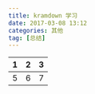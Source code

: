 ```yaml
---
title: kramdown 学习
date: 2017-03-08 13:12
categories: 其他
tag: [总结]
---
```

1 | 2 | 3
--|:--|:--
5 | 6 | 7
